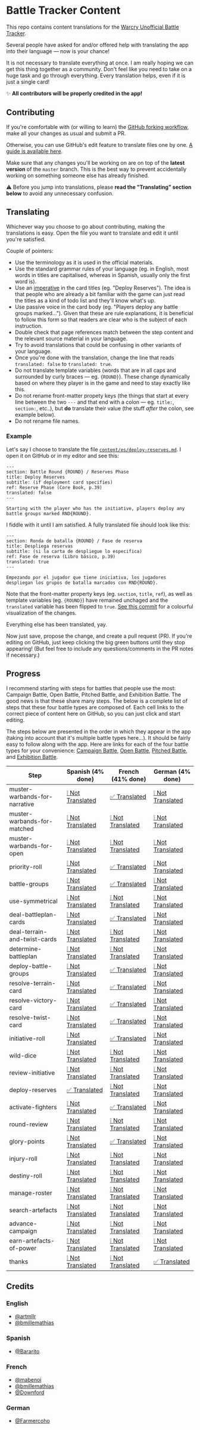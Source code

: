 # Battle Tracker Content

This repo contains content translations for the [Warcry Unofficial Battle Tracker](https://tracker.warcryunofficial.com).

Several people have asked for and/or offered help with translating the app into their language — now is your chance!

It is not necessary to translate everything at once. I am really hoping we can get this thing together as a community. Don't feel like you need to take on a huge task and go through everything. Every translation helps, even if it is just a single card!

:sparkles: **All contributors will be properly credited in the app!**

## Contributing

If you're comfortable with (or willing to learn) the [GitHub forking workflow](https://guides.github.com/activities/forking/), make all your changes as usual and submit a PR.

Otherwise, you can use GitHub's edit feature to translate files one by one. [A guide is available here](https://help.github.com/en/github/managing-files-in-a-repository/editing-files-in-your-repository).

Make sure that any changes you'll be working on are on top of the **latest version** of the `master` branch. This is the best way to prevent accidentally working on something someone else has already finished.

:warning: Before you jump into translations, please **read the "Translating" section below** to avoid any unnecessary confusion.

## Translating

Whichever way you choose to go about contributing, making the translations is easy. Open the file you want to translate and edit it until you're satisfied.

Couple of pointers:

- Use the terminology as it is used in the official materials.
- Use the standard grammar rules of your language (eg. in English, most words in titles are capitalised, whereas in Spanish, usually only the first word is).
- Use an [imperative](https://en.wikipedia.org/wiki/Imperative_mood) in the card titles (eg. "Deploy Reserves"). The idea is that people who are already a bit familiar with the game can just read the titles as a kind of todo list and they'll know what's up.
- Use passive voice in the card body (eg. "Players deploy any battle groups marked..."). Given that these are rule explanations, it is beneficial to follow this form so that readers are clear who is the subject of each instruction.
- Double check that page references match between the step content and the relevant source material in your language.
- Try to avoid translations that could be confusing in other variants of your language.
- Once you're done with the translation, change the line that reads `translated: false` to `translated: true`.
- Do not translate template variables (words that are in all caps and surrounded by curly braces — eg. `{ROUND}`). These change dynamically based on where they player is in the game and need to stay exactly like this.
- Do not rename front-matter propety keys (the things that start at every line between the two `---` and that end with a colon — eg. `title:`, `section:`, etc..), but **do** translate their value (the stuff _after_ the colon, see example below).
- Do not rename file names.

### Example

Let's say I choose to translate the file [`content/es/deploy-reserves.md`](./content/es/deploy-reserves.md). I open it on GitHub or in my editor and see this:

```
---
section: Battle Round {ROUND} / Reserves Phase
title: Deploy Reserves
subtitle: (if deployment card specifies)
ref: Reserve Phase (Core Book, p.39)
translated: false
---

Starting with the player who has the initiative, players deploy any battle groups marked RND{ROUND}.
```

I fiddle with it until I am satisfied. A fully translated file should look like this:

```
---
section: Ronda de batalla {ROUND} / Fase de reserva
title: Despliega reservas
subtitle: (si la carta de despliegue lo especifica)
ref: Fase de reserva (Libro básico, p.39)
translated: true
---

Empezando por el jugador que tiene iniciativa, los jugadores despliegan los grupos de batalla marcados con RND{ROUND}.
```

Note that the front-matter property keys (eg. `section`, `title`, `ref`), as well as template variables (eg. `{ROUND}`) have remained unchaged and the `translated` variable has been flipped to `true`. [See this commit](https://github.com/arturmuller/battle-tracker-content/commit/49ffaeabf0fefce24b164649cb8fd08db750265f) for a colourful visualization of the changes.

Everything else has been translated, yay.

Now just save, propose the change, and create a pull request (PR). If you're editing on GitHub, just keep clicking the big green buttons until they stop appearing! (But feel free to include any questions/comments in the PR notes if necessary.)

## Progress

I recommend starting with steps for battles that people use the most: Campaign Battle, Open Battle, Pitched Battle, and Exhibition Battle. The good news is that these share many steps. The below is a complete list of steps that these four battle types are composed of. Each cell links to the correct piece of content here on GitHub, so you can just click and start editing.

The steps below are presented in the order in which they appear in the app (taking into account that it's multiple battle types here...). It should be fairly easy to follow along with the app. Here are links for each of the four battle types for your convenience: [Campaign Battle](https://tracker.warcryunofficial.com/campaign-battle), [Open Battle](https://tracker.warcryunofficial.com/open-battle), [Pitched Battle](https://tracker.warcryunofficial.com/pitched-battle), and [Exhibition Battle](https://tracker.warcryunofficial.com/exhibition-battle).

| Step                          | Spanish (4% done)                                                                  | French (41% done)                                                                  | German (4% done)                                                                   |
| ----------------------------- | ---------------------------------------------------------------------------------- | ---------------------------------------------------------------------------------- | ---------------------------------------------------------------------------------- |
| muster-warbands-for-narrative | [:grey_exclamation: Not Translated](./content/es/muster-warbands-for-narrative.md) | [:white_check_mark: Translated](./content/fr/muster-warbands-for-narrative.md)     | [:grey_exclamation: Not Translated](./content/de/muster-warbands-for-narrative.md) |
| muster-warbands-for-matched   | [:grey_exclamation: Not Translated](./content/es/muster-warbands-for-matched.md)   | [:grey_exclamation: Not Translated](./content/fr/muster-warbands-for-matched.md)   | [:grey_exclamation: Not Translated](./content/de/muster-warbands-for-matched.md)   |
| muster-warbands-for-open      | [:grey_exclamation: Not Translated](./content/es/muster-warbands-for-open.md)      | [:grey_exclamation: Not Translated](./content/fr/muster-warbands-for-open.md)      | [:grey_exclamation: Not Translated](./content/de/muster-warbands-for-open.md)      |
| priority-roll                 | [:grey_exclamation: Not Translated](./content/es/priority-roll.md)                 | [:white_check_mark: Translated](./content/fr/priority-roll.md)                     | [:grey_exclamation: Not Translated](./content/de/priority-roll.md)                 |
| battle-groups                 | [:grey_exclamation: Not Translated](./content/es/battle-groups.md)                 | [:white_check_mark: Translated](./content/fr/battle-groups.md)                     | [:grey_exclamation: Not Translated](./content/de/battle-groups.md)                 |
| use-symmetrical               | [:grey_exclamation: Not Translated](./content/es/use-symmetrical.md)               | [:grey_exclamation: Not Translated](./content/fr/use-symmetrical.md)               | [:grey_exclamation: Not Translated](./content/de/use-symmetrical.md)               |
| deal-battleplan-cards         | [:grey_exclamation: Not Translated](./content/es/deal-battleplan-cards.md)         | [:white_check_mark: Translated](./content/fr/deal-battleplan-cards.md)             | [:grey_exclamation: Not Translated](./content/de/deal-battleplan-cards.md)         |
| deal-terrain-and-twist-cards  | [:grey_exclamation: Not Translated](./content/es/deal-terrain-and-twist-cards.md)  | [:grey_exclamation: Not Translated](./content/fr/deal-terrain-and-twist-cards.md)  | [:grey_exclamation: Not Translated](./content/de/deal-terrain-and-twist-cards.md)  |
| determine-battleplan          | [:grey_exclamation: Not Translated](./content/es/determine-battleplan.md)          | [:grey_exclamation: Not Translated](./content/fr/determine-battleplan.md)          | [:grey_exclamation: Not Translated](./content/de/determine-battleplan.md)          |
| deploy-battle-groups          | [:grey_exclamation: Not Translated](./content/es/deploy-battle-groups.md)          | [:white_check_mark: Translated](./content/fr/deploy-battle-groups.md)              | [:grey_exclamation: Not Translated](./content/de/deploy-battle-groups.md)          |
| resolve-terrain-card          | [:grey_exclamation: Not Translated](./content/es/resolve-terrain-card.md)          | [:white_check_mark: Translated](./content/fr/resolve-terrain-card.md)              | [:grey_exclamation: Not Translated](./content/de/resolve-terrain-card.md)          |
| resolve-victory-card          | [:grey_exclamation: Not Translated](./content/es/resolve-victory-card.md)          | [:white_check_mark: Translated](./content/fr/resolve-victory-card.md)              | [:grey_exclamation: Not Translated](./content/de/resolve-victory-card.md)          |
| resolve-twist-card            | [:grey_exclamation: Not Translated](./content/es/resolve-twist-card.md)            | [:white_check_mark: Translated](./content/fr/resolve-twist-card.md)                | [:grey_exclamation: Not Translated](./content/de/resolve-twist-card.md)            |
| initiative-roll               | [:grey_exclamation: Not Translated](./content/es/initiative-roll.md)               | [:white_check_mark: Translated](./content/fr/initiative-roll.md)                   | [:grey_exclamation: Not Translated](./content/de/initiative-roll.md)               |
| wild-dice                     | [:grey_exclamation: Not Translated](./content/es/wild-dice.md)                     | [:grey_exclamation: Not Translated](./content/fr/wild-dice.md)                     | [:grey_exclamation: Not Translated](./content/de/wild-dice.md)                     |
| review-initiative             | [:grey_exclamation: Not Translated](./content/es/review-initiative.md)             | [:grey_exclamation: Not Translated](./content/fr/review-initiative.md)             | [:grey_exclamation: Not Translated](./content/de/review-initiative.md)             |
| deploy-reserves               | [:white_check_mark: Translated](./content/es/deploy-reserves.md)                   | [:grey_exclamation: Not Translated](./content/fr/deploy-reserves.md)               | [:grey_exclamation: Not Translated](./content/de/deploy-reserves.md)               |
| activate-fighters             | [:grey_exclamation: Not Translated](./content/es/activate-fighters.md)             | [:white_check_mark: Translated](./content/fr/activate-fighters.md)                 | [:grey_exclamation: Not Translated](./content/de/activate-fighters.md)             |
| round-review                  | [:grey_exclamation: Not Translated](./content/es/round-review.md)                  | [:grey_exclamation: Not Translated](./content/fr/round-review.md)                  | [:grey_exclamation: Not Translated](./content/de/round-review.md)                  |
| glory-points                  | [:grey_exclamation: Not Translated](./content/es/glory-points.md)                  | [:white_check_mark: Translated](./content/fr/glory-points.md)                      | [:grey_exclamation: Not Translated](./content/de/glory-points.md)                  |
| injury-roll                   | [:grey_exclamation: Not Translated](./content/es/injury-roll.md)                   | [:grey_exclamation: Not Translated](./content/fr/injury-roll.md)                   | [:grey_exclamation: Not Translated](./content/de/injury-roll.md)                   |
| destiny-roll                  | [:grey_exclamation: Not Translated](./content/es/destiny-roll.md)                  | [:grey_exclamation: Not Translated](./content/fr/destiny-roll.md)                  | [:grey_exclamation: Not Translated](./content/de/destiny-roll.md)                  |
| manage-roster                 | [:grey_exclamation: Not Translated](./content/es/manage-roster.md)                 | [:grey_exclamation: Not Translated](./content/fr/manage-roster.md)                 | [:grey_exclamation: Not Translated](./content/de/manage-roster.md)                 |
| search-artefacts              | [:grey_exclamation: Not Translated](./content/es/search-artefacts.md)              | [:grey_exclamation: Not Translated](./content/fr/search-artefacts.md)              | [:grey_exclamation: Not Translated](./content/de/search-artefacts.md)              |
| advance-campaign              | [:grey_exclamation: Not Translated](./content/es/advance-campaign.md)              | [:grey_exclamation: Not Translated](./content/fr/advance-campaign.md)              | [:grey_exclamation: Not Translated](./content/de/advance-campaign.md)              |
| earn-artefacts-of-power       | [:grey_exclamation: Not Translated](./content/es/earn-artefacts-of-power.md)       | [:grey_exclamation: Not Translated](./content/fr/earn-artefacts-of-power.md)       | [:grey_exclamation: Not Translated](./content/de/earn-artefacts-of-power.md)       |
| thanks                        | [:grey_exclamation: Not Translated](./content/es/thanks.md)                        | [:grey_exclamation: Not Translated](./content/fr/thanks.md)                        | [:white_check_mark: Translated](./content/de/thanks.md)                            |

## Credits

### English

- [@artmllr](https://www.reddit.com/user/artmllr)
- [@bmillemathias](https://github.com/bmillemathias)

### Spanish

- [@Bararito](https://github.com/Bararito)

### French

- [@mabenoi](https://github.com/mabenoi)
- [@bmillemathias](https://github.com/bmillemathias)
- [@Downford](https://github.com/Downford)

### German

- [@Farmercoho](https://github.com/Farmercoho)
